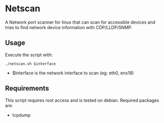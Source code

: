# Netscan

A Network port scanner for linux that can scan for accessible devices and tries to find network device information with CDP/LLDP/SNMP.

## Usage

Execute the script with:

    ./netscan.sh $interface

- $Interface is the network interface to scan (eg: eth0, ens18)

## Requirements

This script requires root access and is tested on debian.
Required packages are:

- tcpdump

